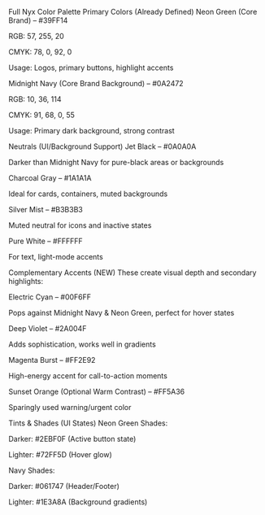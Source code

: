 Full Nyx Color Palette
Primary Colors (Already Defined)
Neon Green (Core Brand) – #39FF14

RGB: 57, 255, 20

CMYK: 78, 0, 92, 0

Usage: Logos, primary buttons, highlight accents

Midnight Navy (Core Brand Background) – #0A2472

RGB: 10, 36, 114

CMYK: 91, 68, 0, 55

Usage: Primary dark background, strong contrast

Neutrals (UI/Background Support)
Jet Black – #0A0A0A

Darker than Midnight Navy for pure-black areas or backgrounds

Charcoal Gray – #1A1A1A

Ideal for cards, containers, muted backgrounds

Silver Mist – #B3B3B3

Muted neutral for icons and inactive states

Pure White – #FFFFFF

For text, light-mode accents

Complementary Accents (NEW)
These create visual depth and secondary highlights:

Electric Cyan – #00F6FF

Pops against Midnight Navy & Neon Green, perfect for hover states

Deep Violet – #2A004F

Adds sophistication, works well in gradients

Magenta Burst – #FF2E92

High-energy accent for call-to-action moments

Sunset Orange (Optional Warm Contrast) – #FF5A36

Sparingly used warning/urgent color

Tints & Shades (UI States)
Neon Green Shades:

Darker: #2EBF0F (Active button state)

Lighter: #72FF5D (Hover glow)

Navy Shades:

Darker: #061747 (Header/Footer)

Lighter: #1E3A8A (Background gradients)
